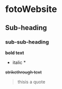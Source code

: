 # fotoWebsite
## Sub-heading
### sub-sub-heading

**bold text**

* italic *

~~strikethrough text~~

> thisis a quote 
